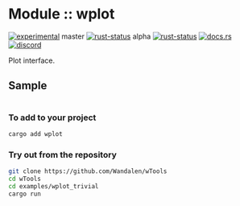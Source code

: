 <!-- {{# generate.module_header{} #}} -->

# Module :: wplot
<!--{ generate.module_header.start() }-->
 [![experimental](https://raster.shields.io/static/v1?label=&message=experimental&color=orange)](https://github.com/emersion/stability-badges#experimental)  master [![rust-status](https://github.com/Wandalen/wTools/actions/workflows/module_wplot_push.yml/badge.svg?branch=master)](https://github.com/Wandalen/wTools/actions/workflows/module_wplot_push.yml?query=branch%3Amaster) alpha [![rust-status](https://github.com/Wandalen/wTools/actions/workflows/module_wplot_push.yml/badge.svg?branch=alpha)](https://github.com/Wandalen/wTools/actions/workflows/module_wplot_push.yml?query=branch%3Aalpha) [![docs.rs](https://img.shields.io/docsrs/wplot?color=e3e8f0&logo=docs.rs)](https://docs.rs/wplot) [![discord](https://img.shields.io/discord/872391416519737405?color=eee&logo=discord&logoColor=eee&label=ask)](https://discord.gg/m3YfbXpUUY)
<!--{ generate.module_header.end }-->

Plot interface.

## Sample

<!-- {{# generate.module{} #}} -->

```rust
```

### To add to your project

```sh
cargo add wplot
```

### Try out from the repository

```sh
git clone https://github.com/Wandalen/wTools
cd wTools
cd examples/wplot_trivial
cargo run
```

